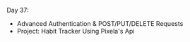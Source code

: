 Day 37:

- Advanced Authentication & POST/PUT/DELETE Requests
- Project: Habit Tracker Using Pixela's Api
